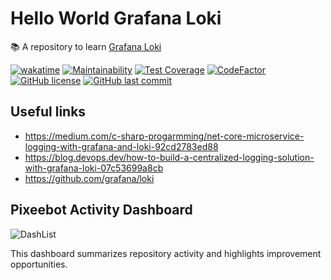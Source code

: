 # Hello World Grafana Loki

📚 A repository to learn [Grafana Loki](https://grafana.com/oss/loki/)

[![wakatime](https://wakatime.com/badge/github/GuilhermeStracini/hello-world-grafana-loki.svg)](https://wakatime.com/badge/github/GuilhermeStracini/hello-world-grafana-loki)
[![Maintainability](https://api.codeclimate.com/v1/badges/dd4083a1c59f910f73da/maintainability)](https://codeclimate.com/github/GuilhermeStracini/hello-world-grafana-loki/maintainability)
[![Test Coverage](https://api.codeclimate.com/v1/badges/dd4083a1c59f910f73da/test_coverage)](https://codeclimate.com/github/GuilhermeStracini/hello-world-grafana-loki/test_coverage)
[![CodeFactor](https://www.codefactor.io/repository/github/GuilhermeStracini/hello-world-grafana-loki/badge)](https://www.codefactor.io/repository/github/GuilhermeStracini/hello-world-grafana-loki)
[![GitHub license](https://img.shields.io/github/license/GuilhermeStracini/hello-world-grafana-loki)](https://github.com/GuilhermeStracini/hello-world-grafana-loki)
[![GitHub last commit](https://img.shields.io/github/last-commit/GuilhermeStracini/hello-world-grafana-loki)](https://github.com/GuilhermeStracini/hello-world-grafana-loki)


## Useful links

- https://medium.com/c-sharp-progarmming/net-core-microservice-logging-with-grafana-and-loki-92cd2783ed88
- https://blog.devops.dev/how-to-build-a-centralized-logging-solution-with-grafana-loki-07c53699a8cb
- https://github.com/grafana/loki
## Pixeebot Activity Dashboard

<img alt="DashList" src="https://docs.pixee.ai/img/pixee_dashlist.png">

This dashboard summarizes repository activity and highlights improvement opportunities.

